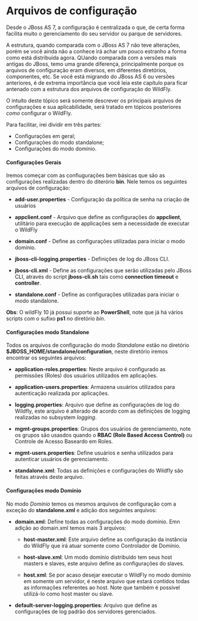 # Arquivos de configuração

Desde o JBoss AS 7, a configuração é centralizada o que, de certa forma facilita muito o gerenciamento do seu servidor ou parque de servidores.

A estrutura, quando comparada com o JBoss AS 7 não teve alterações, porém se você ainda não a conhece irá achar um pouco estranho a forma como está distribuída agora. QUando comparada com a versões mais antigas do JBoss, temo uma grande diferença, principalmente porque os arquivos de configuração eram diversos, em diferentes diretórios, componentes, etc. Se você está migrando do JBoss AS 6 ou versões anteriores, é de extrema importância que você leia este capítulo para ficar antenado com a estrutura dos arquivos de configuração do WildFly.

O intuíto deste tópico será somente descrever os principais arquivos de configurações e sua aplicabilidade, será tratado em tópicos posteriores *como* configurar o WildFly.

Para facilitar, irei dividir em três partes:
* Configurações em geral;
* Configurações do modo standalone;
* Configurações do modo domínio.


#### Configurações Gerais


Iremos começar com as confiugurações bem básicas que são as configurações realizadas dentro do diterório **bin**. Nele temos os seguintes arquivos de configuração:

* **add-user.properties** - Configuração da política de senha na criação de usuários


* **appclient.conf** - Arquivo que define as configurações do **appclient**, utilitário para execução de applicações sem a necessidade de executar o WildFly


* **domain.conf** - Define as configurações utilizadas para iniciar o modo domínio.


* **jboss-cli-logging.properties** - Definições de log do JBoss CLI.


* **jboss-cli.xml** - Define as configurações que serão utilizadas pelo JBoss CLI, através do script **jboss-cli.sh** tais como **connection timeout** e **controller**.


* **standalone.conf** - Define as configurações utilizadas para iniciar o modo standalone.


**Obs**: O wildFly 10 já possui suporte ao **PowerShell**, note que já há vários scripts com o sufixo **ps1** no diretório *bin*.


#### Configurações modo Standalone

Todos os arquivos de configuração do modo *Standalone* estão no diretório **$JBOSS_HOME/standalone/configuration**, neste diretório iremos encontrar os seguintes arquivos:

* **application-roles.properties**: Neste arquivo é configurado as permissões (Roles) dos usuários utilizados em aplicações.


* **application-users.properties**: Armazena usuários utilizados para autenticação realizada por aplicações.


* **logging.properties**: Arquivo que define as configurações de log do Wildfly, este arquivo é alterado de acordo com as definições de logging realizadas no subsystem *logging*.


* **mgmt-groups.properties**: Grupos dos usuários de gerenciamento, note os grupos são usasdos quando o **RBAC (Role Based Access Control)** ou Controle de Acesso Baseardo em Roles.


* **mgmt-users.properties**: Define usuários e senha utilizados para autenticar usuários de gerenciamento.


* **standalone.xml**: Todas as definições e configurações do Wildfly são feitas através deste arquivo.


#### Configurações modo Domínio

No modo *Domínio* temos os mesmos arquivos de configuração com a exceção do **standalone.xml** e adição dos seguintes arquivos:


* **domain.xml**: Define todas as configurações do modo domínio. Emn adição ao domain.xml temos mais 3 arquivos:

  * **host-master.xml**: Este arquivo define as configuração da instância do WildFly que irá atuar somente como Controlador de Domínio.

  * **host-slave.xml**: Um modo domínio distribuído tem seus host masters e slaves, este arquivo define as configurações do slaves.

  * **host.xml**: Se por acaso desejar executar o WildFly no modo domínio em somente um servidor, é neste arquivo que estará contidos todas as informações referentes ao host. Note que também é possível utilizá-lo como host master ou slave.

* **default-server-logging.properties**: Arquivo que define as configurações de log padrão dos servidores gerenciados.
